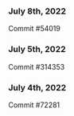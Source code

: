 ### July 8th, 2022

Commit #54019

### July 5th, 2022

Commit #314353


### July 4th, 2022

Commit #72281
